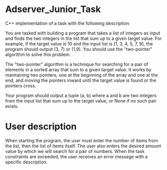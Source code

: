 # Adserver_Junior_Task

C++ implementation of a task with the following description:

 You are tasked with building a program that takes a list of integers as input and finds the
two integers in the list that sum up to a given target value. For example, if the target value is 10
and the input list is [1, 3, 4, 5, 7, 9], the program should output (3, 7) or (1,9).
You should use the "two-pointer" algorithm to solve this problem. 

The "two-pointer" algorithm is a technique for searching for a pair of elements in a sorted array that sum to a given target value. It works by maintaining two pointers, one at the beginning of the array and one at the
end, and moving the pointers inward until the target value is found or the pointers cross.

Your program should output a tuple (a, b) where a and b are two integers from the
input list that sum up to the target value, or None if no such pair exists.

# User description

When starting the program, the user must enter the number of items from the list, then the list of items itself.
The user also enters the desired amount value by which we will search for a pair of numbers. 
When the task constraints are exceeded, the user receives an error message with a specific description.
